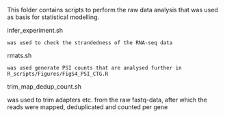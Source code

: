 This folder contains scripts to perform the raw data analysis that was used as basis for statistical modelling.


infer_experiment.sh 
    
    was used to check the strandedness of the RNA-seq data

rmats.sh  
    
    was used generate PSI counts that are analysed further in R_scripts/Figures/FigS4_PSI_CTG.R

trim_map_dedup_count.sh 
   
   was used to trim adapters etc. from the raw fastq-data, after which the reads were mapped, deduplicated and counted per gene
